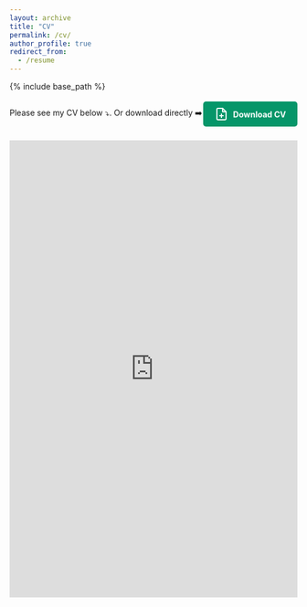 ```yaml
---
layout: archive
title: "CV"
permalink: /cv/
author_profile: true
redirect_from:
  - /resume
---
```

{% include base_path %}

<div style="display: flex; justify-content: space-between; align-items: center; margin-bottom: 20px;">
  <p>Please see my CV below ⤵️. Or download directly ➡️</p>
  <a href="https://eddyabban2.github.io/files/EddyAbbanCV.pdf" download class="pdf-button" style="
    display: inline-flex;
    align-items: center;
    padding: 10px 20px;
    background-color: #059669;
    color: white;
    text-decoration: none;
    border-radius: 5px;
    font-weight: bold;
    transition: background-color 0.3s ease;">
    <svg xmlns="http://www.w3.org/2000/svg" width="24" height="24" viewBox="0 0 24 24" fill="none" stroke="currentColor" stroke-width="2" stroke-linecap="round" stroke-linejoin="round" style="margin-right: 8px;">
      <path d="M14 2H6a2 2 0 0 0-2 2v16a2 2 0 0 0 2 2h12a2 2 0 0 0 2-2V8z"></path>
      <polyline points="14 2 14 8 20 8"></polyline>
      <line x1="12" y1="18" x2="12" y2="12"></line>
      <line x1="9" y1="15" x2="15" y2="15"></line>
    </svg>
    Download CV
  </a>
</div>

<iframe src="https://eddyabban2.github.io/files/EddyAbbanCV.pdf" width="100%" height="800px" style="border: none;">
  <p>Your browser does not support iframes. Please <a href="https://eddyabban2.github.io/files/EddyAbbanCV.pdf">click here to download the PDF</a>.</p>
</iframe>